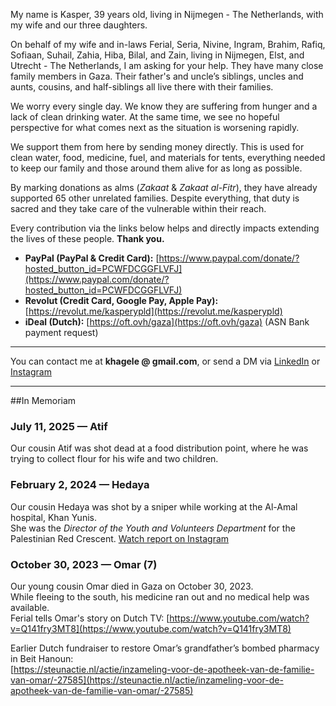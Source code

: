 My name is Kasper, 39 years old, living in Nijmegen - The Netherlands, with my wife and our three daughters.

On behalf of my wife and in-laws Ferial, Seria, Nivine, Ingram, Brahim, Rafiq, Sofiaan, Suhail, Zahia, Hiba, Bilal, and Zain, living in Nijmegen, Elst, and Utrecht - The Netherlands, I am asking for your help. They have many close family members in Gaza. Their father's and uncle’s siblings, uncles and aunts, cousins, and half-siblings all live there with their families.

We worry every single day. We know they are suffering from hunger and a lack of clean drinking water. At the same time, we see no hopeful perspective for what comes next as the situation is worsening rapidly.

We support them from here by sending money directly. This is used for clean water, food, medicine, fuel, and materials for tents, everything needed to keep our family and those around them alive for as long as possible.

By marking donations as alms (_Zakaat_ & _Zakaat al-Fitr_), they have already supported 65 other unrelated families. Despite everything, that duty is sacred and they take care of the vulnerable within their reach.

Every contribution via the links below helps and directly impacts extending the lives of these people. **Thank you.**

- **PayPal (PayPal & Credit Card):** [https://www.paypal.com/donate/?hosted_button_id=PCWFDCGGFLVFJ](https://www.paypal.com/donate/?hosted_button_id=PCWFDCGGFLVFJ)  
- **Revolut (Credit Card, Google Pay, Apple Pay):** [https://revolut.me/kasperypld](https://revolut.me/kasperypld)  
- **iDeal (Dutch):** [https://oft.ovh/gaza](https://oft.ovh/gaza) (ASN Bank payment request)

---
You can contact me at **khagele @ gmail.com**, or send a DM via [LinkedIn](https://www.linkedin.com/in/kasperh%C3%A4gele/) or [Instagram](https://www.instagram.com/kasperworks/)

---
##In Memoriam

### July 11, 2025 — **Atif**  
Our cousin Atif was shot dead at a food distribution point, where he was trying to collect flour for his wife and two children.

### February 2, 2024 — **Hedaya**  
Our cousin Hedaya was shot by a sniper while working at the Al-Amal hospital, Khan Yunis.  
She was the *Director of the Youth and Volunteers Department* for the Palestinian Red Crescent. [Watch report on Instagram](https://www.instagram.com/reel/C224LyNtnOX/?igsh=cmVkM3JneDUwZHVz)

### October 30, 2023 — **Omar (7)**  
Our young cousin Omar died in Gaza on October 30, 2023.  
While fleeing to the south, his medicine ran out and no medical help was available.  
Ferial tells Omar's story on Dutch TV: [https://www.youtube.com/watch?v=Q141fry3MT8](https://www.youtube.com/watch?v=Q141fry3MT8)

Earlier Dutch fundraiser to restore Omar’s grandfather’s bombed pharmacy in Beit Hanoun:  
[https://steunactie.nl/actie/inzameling-voor-de-apotheek-van-de-familie-van-omar/-27585](https://steunactie.nl/actie/inzameling-voor-de-apotheek-van-de-familie-van-omar/-27585)
